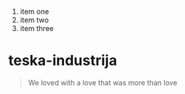 1. item one
2. item two
3. item three

# teska-industrija
  
> We loved with a love that was more than love
